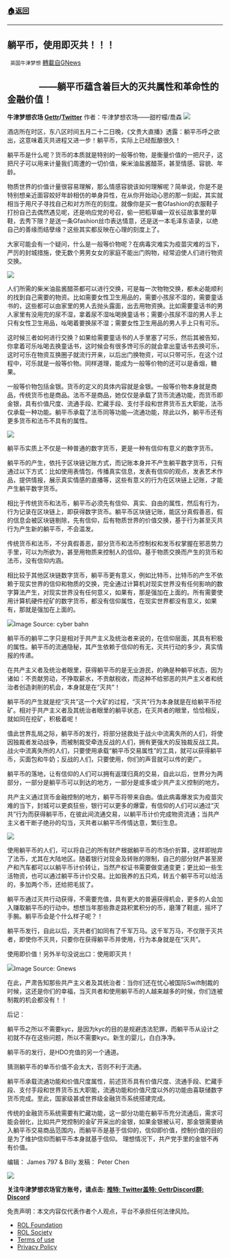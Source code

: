 ###  [:house:返回](README.md)
---


## 躺平币，使用即灭共！！！
` 英国牛津梦想` [轉載自GNews](https://gnews.org/zh-hans/2612866/)

##                ——躺平币蕴含着巨大的灭共属性和革命性的金融价值！
 
**牛津梦想农场 [Gettr](https://gettr.com/user/oxfordfarm)/[Twitter](https://twitter.com/OXVisionaryFarm)**
作者：牛津梦想农场——甜柠檬/喬森
 ![](https://assets.gnews.org/wp-content/uploads/2022/05/标_1653654488.jpg) 

酒店所在时区，东八区时间五月二十二日晚，《文贵大直播》透露：躺平币呼之欲出，这意味着灭共进程又进一步！躺平币，实际上已经酝酿很久！
 
躺平币是什么呢？货币的本质就是特别的一般等价物，是衡量价值的一把尺子，这把尺子可以用来计量我们周遭的一切价值，柴米油盐酱醋茶，甚至情感、容貌、年龄。
 
物质世界的价值计量很容易理解，那么情感容貌该如何理解呢？简单说，你是不是特别想亲近面容姣好年龄相仿的单身异性，在从你开始动心思的那一刻起，其实就相当于用尺子寻找自己和对方所在的刻度。就像你是买一套Gfashion的衣服鞋子打扮自己去偶然遇见呢，还是响应党的号召，偷一把稻草编一双长征故事里的草鞋，去秀下限？是送一条Gfashion丝巾表达情意，还是送一本毛泽东语录，以绝自己的善缘而结孽缘？这些其实都反映在心理的刻度上了。
 
大家可能会有一个疑问，什么是一般等价物呢？在病毒灾难实为疫苗灾难的当下，严厉的封城措施，使无数个男男女女的家庭不能出门购物，经常迫使人们进行物资交换。
 
![](https://assets.gnews.org/wp-content/uploads/2022/05/0-41_1653626673.jpg)
 
人们所需的柴米油盐酱醋茶都可以进行交换，可是每一次物物交换，都未必能顺利的找到自己需要的物资。比如需要女性卫生用品的，需要小孩尿不湿的，需要童话书的，这些都可以由家里的男人去抛头露面，出去用物资换。比如需要童话书的男人家里有没用完的尿不湿，拿着尿不湿吆喝换童话书；需要小孩尿不湿的男人手上只有女性卫生用品，吆喝着要换尿不湿；需要女性卫生用品的男人手上只有可乐。
 
这时候三者如何进行交换？如果给需要童话书的人手里塞了可乐，然后其被告知，你拿着可乐吆喝去换童话书，这时候会有很多馋可乐的就会拿出童话书去换可乐，这时可乐在物资互换圈子就流行开来，以后出门换物资，可以只带可乐，在这个过程中，可乐就是一般等价物。同样道理，能成为一般等价物的还可以是香烟，糖果。
 
一般等价物包括金银。货币的定义的具体内容就是金银。一般等价物本身就是商品，传统货币也是商品。法币不是商品，她仅仅是承载了货币流通功能，而货币即金银，具有价值尺度、流通手段、贮藏手段、支付手段和世界货币五大职能，法币仅承载一种功能。躺平币承载了法币同等功能—流通功能，除此以外，躺平币还有更多货币和法币不具有的属性。
 
![](https://assets.gnews.org/wp-content/uploads/2022/05/v2-a04bbd4f6437a38a54272978daee32e1_720w_1653626746.jpg)
 
躺平币实质上不仅是一种普通的数字货币，更是一种有信仰有意义的数字货币。
 
躺平币的产生，依托于区块链记账方式，而记账本身并不产生躺平数字货币，只有通过以下方式：比如使用表情包，传播真实信息，发表有信仰的观点，发表艺术作品，提供情报，展示真实情感的直播等，这些有意义的行为在区块链上记账，才能产生躺平数字货币。
 
相比于传统货币和法币，躺平币必须先有信仰、真实、自由的属性，然后有行为，行为记录在区块链上，即获得数字货币。躺平币区块链记账，能区分真假善恶，假的信息会被区块链剔除，先有信仰，后有物质世界的价值交换，基于行为甚至灭共行为产生新的躺平币，不会滥发。
 
传统货币和法币，不分真假善恶，部分货币和法币控制权和发币权掌握在邪恶势力手里，可以为所欲为，甚至用物质来控制人的信仰。基于物质交换而产生的货币和法币，没有信仰内涵。
 
相比较于其他区块链数字货币，躺平币更有意义，例如比特币，比特币的产生不依赖于现实世界的信仰和物质的交换，完全通过计算机对现实世界没有任何影响的数字算法产生，对现实世界没有任何意义，如果有，那是强加在上面的。所有需要使用计算机硬件挖矿的数字货币，都没有信仰属性，在现实世界都没有意义，如果有，那就是强加在上面的。
 
![](https://assets.gnews.org/wp-content/uploads/2022/05/下载-11_1653626913.jpg)Image Source: cyber bahn
 
躺平币的躺平二字只是相对于共产主义及统治者来说的，在信仰层面，其具有积极的属性。躺平币的流通隐秘，其产生依赖于信仰的有无，灭共行动的多少，真实情报的传递。
 
在共产主义者及统治者眼里，获得躺平币的是无业游民，的确是种躺平状态，因为诸如：不贡献劳动，不挣取薪水，不贡献税收，而这种不给邪恶的共产主义者和统治者创造剥削的机会，本身就是在“灭共”！
 
躺平币的产生就是挖“灭共”这一个大矿的过程，“灭共”行为本身就是在给躺平币挖矿。相对于共产主义者及其统治者眼里的躺平状态，在灭共者的眼里，恰恰相反，就如同在挖矿，积极着呢！
 
值此世界乱局之际，躺平币的发行，将部分拯救处于战火中流离失所的人们，将使因独裁者发动战争，而被制裁受牵连反战的人们，拥有更强大的反独裁反战工具。战火中流离失所的人们，只要使用承载“躺平币交易属性”的工具，就可以获得躺平币，买面包和牛奶；反战的人们，只要使用，你们的声音就可以传的更广。
 
躺平币的落地，让有信仰的人们可以拥有返璞归真的交易，自此以后，世界分为两部分，一部分是躺平币可以到达的地方，一部分是或多或少共产主义控制的地方。
 
共产主义通过货币金融控制的地方，躺平币将带来自由。值此病毒爆发实为疫苗灾难的当下，封城可以更疯狂些，银行可以更多的爆雷，有信仰的人们可以通过“灭共”行为而获得躺平币，在彼此间流通交易，以躺平币计价完成物资流通；当共产主义者干断子绝孙的勾当，灭共者以躺平币传情达意，繁衍生息。
 
![](https://assets.gnews.org/wp-content/uploads/2022/05/38f4fd085c5d76159ee5097163e60250_1653627082.jpg)
 
使用躺平币的人们，可以将自己的所有财产根据躺平币的市场价折算，这样即抛弃了法币，尤其在大陆地区。随着银行对现金及转账的限制，自己的部分财产甚至房产和汽车都可以以躺平币计价转让，当然产权证书需要做变通变更；更比如一些生活物资，也可以通过躺平币计价交易。比如我养的五只鸡，转五个躺平币可以给活的，多加两个币，还给把毛拔了。
 
躺平币通过灭共行动获得，不需要充值，具有更大的普遍获得机会，更多的人会加入赚取躺平币的行动中。想想当年那些靠走路积累积分的币，磨薄了鞋底，摇坏了手腕。躺平币会是个什么样子呢？！
 
躺平币发行，自此以后，灭共者们如同有了千军万马。这千军万马，不仅限于灭共者，即使你不灭共，只要你在获得躺平币并使用，行为本身就是在“灭共”。
 
使用即价值！另外半句没说出口：使用即灭共！
 
![](https://assets.gnews.org/wp-content/uploads/2022/05/EA4F23CE-7A52-4044-B853-AD9815BB9ED6-400x225-1_1653627160.png)Image Source: Gnews
 
在此，严肃告知那些共产主义者及其统治者：当你们还在忧心被国际Swift制裁的时候，这还是你们的幸福，当灭共者和使用躺平币的人越来越多的时候，你们连被制裁的机会都没有！！
 
后记：
 
躺平币之所以不需要kyc，是因为kyc的目的是规避违法犯罪，而躺平币从设计之初就不存在这些问题，所以不需要kyc。新生的婴儿，白白净净。
 
躺平币的发行，是HDO充值的另一个通道。
 
猜测躺平币的单币价值不会太大，否则不利于流通。
 
躺平币承载流通功能和价值尺度属性，前述货币具有价值尺度、流通手段、贮藏手段、支付手段和世界货币五大职能，流通功能和价值尺度以外的功能由喜联储数字货币完成。至此，国家级甚或世界级金融货币系统搭建完成。
 
传统的金融货币系统需要有贮藏功能，这一部分功能在躺平币充分流通后，需求可能会弱化，比如共产党控制的金矿开采出的金银，如果金银被认可，那金银需要纳入躺平币交易商品范围内，而躺平币是基于信仰的，信仰即价值，控制价值的目的是为了维护信仰而躺平币本身就基于信仰。 理想情况下，共产党手里的金银不再有价值。

编辑： James 797 & Billy
发稿： Peter Chen
 
![](https://assets.gnews.org/wp-content/uploads/2022/05/May-3-1117x1536-3-524x720-1_1653585824.jpeg)
 
**关注牛津梦想农场官方账号，请点击:**
**[推特: Twitter](https://twitter.com/OXVisionaryFarm)[盖特: Gettr](https://gettr.com/user/oxfordfarm)[Discord群: Discord](https://discord.gg/XauCgHyh9W)**

免责声明：本文内容仅代表作者个人观点，平台不承担任何法律风险。
  
- [ROL Foundation](https://rolfoundation.org/)
- [ROL Society](https://rolsociety.org/)
- [Terms of use](https://gnews.org/terms-of-use-3/)
- [Privacy Policy](https://gnews.org/privacy-policy/)
